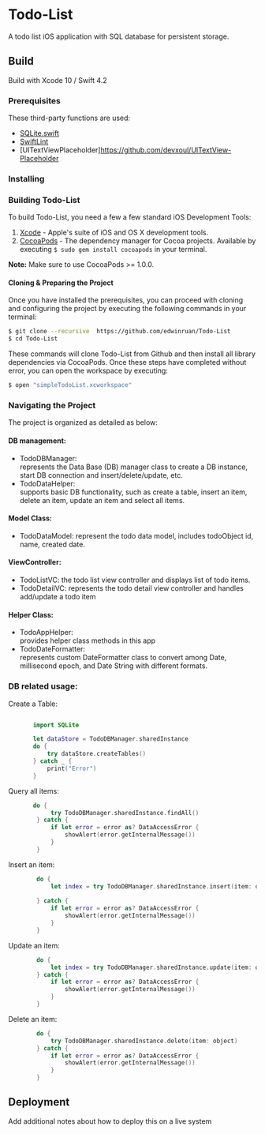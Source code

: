 # Todo-List

A todo list iOS application with SQL database for persistent storage.

## Build
Build with Xcode 10 / Swift 4.2


### Prerequisites

These third-party functions are used:

* [SQLite.swift](https://github.com/stephencelis/SQLite.swift/blob/master/Documentation/Index.md#updating-rows)
* [SwiftLint](https://github.com/realm/SwiftLint)
* [UITextViewPlaceholder]https://github.com/devxoul/UITextView-Placeholder

### Installing

### Building Todo-List

To build Todo-List, you need a few a few standard iOS Development Tools:

1. [Xcode](https://developer.apple.com/xcode/) - Apple's suite of iOS and OS X development tools. 
2. [CocoaPods](http://cocoapods.org/) - The dependency manager for Cocoa projects.  Available by executing `$ sudo gem install cocoapods` in your terminal.

**Note:** Make sure to use CocoaPods >= 1.0.0.

#### Cloning & Preparing the Project

Once you have installed the prerequisites, you can proceed with cloning and configuring the project by executing the following commands in your terminal:

```sh
$ git clone --recursive  https://github.com/edwinruan/Todo-List
$ cd Todo-List
```

These commands will clone Todo-List from Github and then install all library dependencies via CocoaPods. Once these steps have completed without error, you can open the workspace by executing:

```sh
$ open "simpleTodoList.xcworkspace"
```
### Navigating the Project

The project is organized as detailed as below:

####  DB management:
* TodoDBManager:  
  represents the Data Base (DB) manager class to create a DB instance, start DB connection and insert/delete/update, etc.
* TodoDataHelper:  
  supports basic DB functionality, such as create a table, insert an item, delete an item, update an item and select all items.
#### Model Class:
* TodoDataModel: 
  represent the todo data model, includes todoObject id, name, created date.

#### ViewController:
* TodoListVC: 
   the todo list view controller and displays list of todo items.
* TodoDetailVC: 
   represents the todo detail view controller and handles add/update a todo item

#### Helper Class:
* TodoAppHelper:  
  provides helper class methods in this app
* TodoDateFormatter:  
  represents custom DateFormatter class to convert among Date, millisecond epoch, and  Date String with different formats.


### DB related usage:
Create a Table:

```swift

       import SQLite

       let dataStore = TodoDBManager.sharedInstance
       do {
           try dataStore.createTables()
       } catch _ {
           print("Error")
       }

```

Query all items:
```swift
       do {
            try TodoDBManager.sharedInstance.findAll()
        } catch {
            if let error = error as? DataAccessError {
                showAlert(error.getInternalMessage())
            }
        }

```

Insert an item:
```swift
        do {
            let index = try TodoDBManager.sharedInstance.insert(item: object)
            
        } catch {
            if let error = error as? DataAccessError {
                showAlert(error.getInternalMessage())
            }
        }
```

Update an item:
```swift
        do {
            let index = try TodoDBManager.sharedInstance.update(item: object)
        } catch {
            if let error = error as? DataAccessError {
                showAlert(error.getInternalMessage())
            }
        }
```

Delete an item:
```swift
        do {
            try TodoDBManager.sharedInstance.delete(item: object)
        } catch {
            if let error = error as? DataAccessError {
                showAlert(error.getInternalMessage())
            }
        }
```
## Deployment

Add additional notes about how to deploy this on a live system


